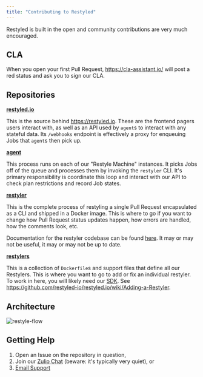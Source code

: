 ```yaml
---
title: "Contributing to Restyled"
---
```


Restyled is built in the open and community contributions are very much encouraged.

## CLA

When you open your first Pull Request, https://cla-assistant.io/ will post a red status and ask you to sign our CLA.

## Repositories

[**restyled.io**](https://github.com/restyled-io/restyled.io)

This is the source behind https://restyled.io. These are the frontend pagers users interact with, as well as an API used by `agent`s to interact with any stateful data. Its `/webhooks` endpoint is effectively a proxy for enqueuing Jobs that `agent`s then pick up.

[**agent**](https://github.com/restyled-io/agent)

This process runs on each of our "Restyle Machine" instances. It picks Jobs off of the queue and processes them by invoking the `restyler` CLI. It's primary responsibility is coordinate this loop and interact with our API to check plan restrictions and record Job states.

[**restyler**](https://github.com/restyled-io/restyler)

This is the complete process of restyling a single Pull Request encapsulated as a CLI and shipped in a Docker image. This is where to go if you want to change how Pull Request status updates happen, how errors are handled, how the comments look, etc.

Documentation for the restyler codebase can be found [here](http://docs.restyled.io/restyler/). It may or may not be useful, it may or may not be up to date.

[**restylers**](https://github.com/restyled-io/restylers)

This is a collection of `Dockerfile`s and support files that define all our Restylers. This is where you want to go to add or fix an individual restyler. To work in here, you will likely need our [SDK](https://github.com/restyled-io/sdk). See https://github.com/restyled-io/restyled.io/wiki/Adding-a-Restyler.

## Architecture

![restyle-flow](https://github.com/restyled-io/restyled.io/assets/50812/3feb7186-c1f6-448b-b49b-1b80383fa232)

## Getting Help

1. Open an Issue on the repository in question,
1. Join our [Zulip Chat](https://restyled.zulipchat.com) (beware: it's typically very quiet), or
1. [Email Support](mailto:support@restyled.io)

[libera]: https://libera.chat/
